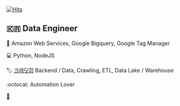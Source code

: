 [![Hits](https://hits.seeyoufarm.com/api/count/incr/badge.svg?url=https%3A%2F%2Fgithub.com%2Fjongwony)](https://hits.seeyoufarm.com)

## :kr: Data Engineer

:dart: Amazon Web Services, Google Bigquery, Google Tag Manager

:computer: Python, NodeJS

:label: [크레딧잡](https://kreditjob.com/) Backend / Data, Crawling, ETL, Data Lake / Warehouse

:octocat: Automation Lover

[:guitar:](https://fingerstyle.jongwony.com)
